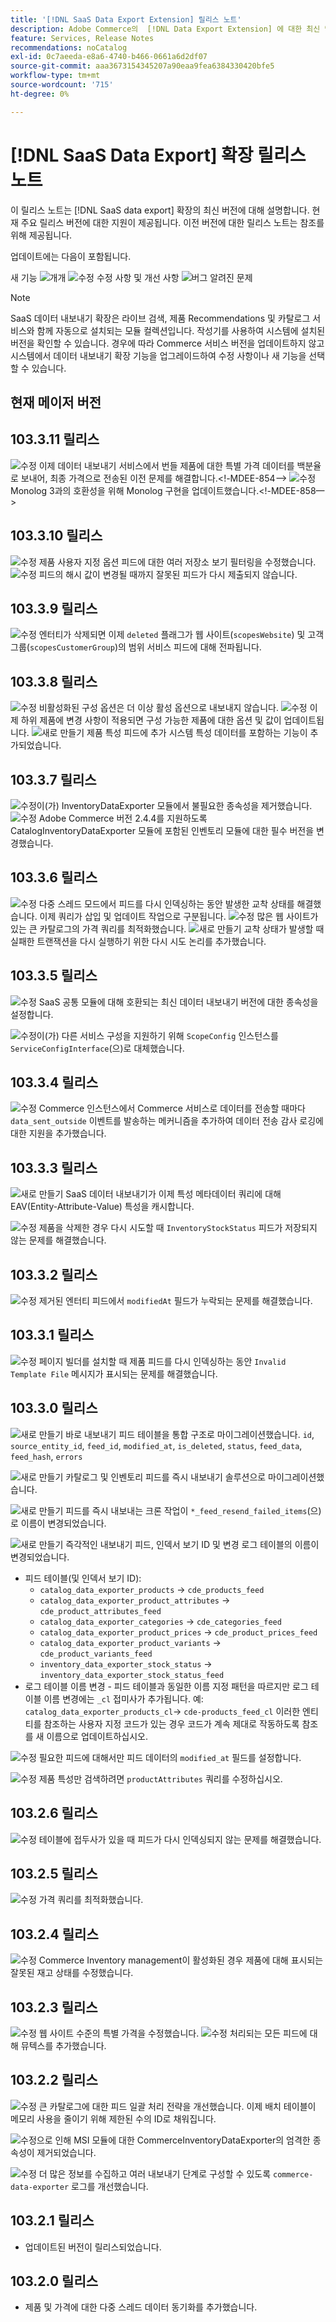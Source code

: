 ```yaml
---
title: '[!DNL SaaS Data Export Extension] 릴리스 노트'
description: Adobe Commerce의  [!DNL Data Export Extension] 에 대한 최신 릴리스 정보입니다.
feature: Services, Release Notes
recommendations: noCatalog
exl-id: 0c7aeeda-e8a6-4740-b466-0661a6d2df07
source-git-commit: aaa3673154345207a90eaa9fea6384330420bfe5
workflow-type: tm+mt
source-wordcount: '715'
ht-degree: 0%

---
```


# [!DNL SaaS Data Export] 확장 릴리스 노트

이 릴리스 노트는 [!DNL SaaS data export] 확장의 최신 버전에 대해 설명합니다. 현재 주요 릴리스 버전에 대한 지원이 제공됩니다. 이전 버전에 대한 릴리스 노트는 참조를 위해 제공됩니다.

업데이트에는 다음이 포함됩니다.

새 기능 ![개](../assets/new.svg)개
![수정](../assets/fix.svg) 수정 사항 및 개선 사항
![버그](../assets/bug.svg) 알려진 문제


>[!NOTE]
>
>SaaS 데이터 내보내기 확장은 라이브 검색, 제품 Recommendations 및 카탈로그 서비스와 함께 자동으로 설치되는 모듈 컬렉션입니다. 작성기를 사용하여 시스템에 설치된 버전을 확인할 수 있습니다. 경우에 따라 Commerce 서비스 버전을 업데이트하지 않고 시스템에서 데이터 내보내기 확장 기능을 업그레이드하여 수정 사항이나 새 기능을 선택할 수 있습니다.

## 현재 메이저 버전

## 103.3.11 릴리스

![수정](../assets/fix.svg) 이제 데이터 내보내기 서비스에서 번들 제품에 대한 특별 가격 데이터를 백분율로 보내어, 최종 가격으로 전송된 이전 문제를 해결합니다.&lt;!-MDEE-854—>
![수정](../assets/fix.svg) Monolog 3과의 호환성을 위해 Monolog 구현을 업데이트했습니다.&lt;!-MDEE-858—>

## 103.3.10 릴리스

![수정](../assets/fix.svg) 제품 사용자 지정 옵션 피드에 대한 여러 저장소 보기 필터링을 수정했습니다. <!--MDEE-842-->
![수정](../assets/fix.svg) 피드의 해시 값이 변경될 때까지 잘못된 피드가 다시 제출되지 않습니다.<!--MDEE-848-->

## 103.3.9 릴리스

![수정](../assets/fix.svg) 엔터티가 삭제되면 이제 `deleted` 플래그가 웹 사이트(`scopesWebsite`) 및 고객 그룹(`scopesCustomerGroup`)의 범위 서비스 피드에 대해 전파됩니다.<!--MDEE-839-->

## 103.3.8 릴리스

![수정](../assets/fix.svg) 비활성화된 구성 옵션은 더 이상 활성 옵션으로 내보내지 않습니다.<!--MDEE-812-->
![수정](../assets/fix.svg) 이제 하위 제품에 변경 사항이 적용되면 구성 가능한 제품에 대한 옵션 및 값이 업데이트됩니다. <!--MDEE-835-->
![새로 만들기](../assets/new.svg) 제품 특성 피드에 추가 시스템 특성 데이터를 포함하는 기능이 추가되었습니다.

## 103.3.7 릴리스

![수정](../assets/fix.svg)이(가) InventoryDataExporter 모듈에서 불필요한 종속성을 제거했습니다.
![수정](../assets/fix.svg) Adobe Commerce 버전 2.4.4를 지원하도록 CatalogInventoryDataExporter 모듈에 포함된 인벤토리 모듈에 대한 필수 버전을 변경했습니다.

## 103.3.6 릴리스

![수정](../assets/fix.svg) 다중 스레드 모드에서 피드를 다시 인덱싱하는 동안 발생한 교착 상태를 해결했습니다. 이제 쿼리가 삽입 및 업데이트 작업으로 구분됩니다.
![수정](../assets/fix.svg) 많은 웹 사이트가 있는 큰 카탈로그의 가격 쿼리를 최적화했습니다.
![새로 만들기](../assets/new.svg) 교착 상태가 발생할 때 실패한 트랜잭션을 다시 실행하기 위한 다시 시도 논리를 추가했습니다.

## 103.3.5 릴리스

![수정](../assets/fix.svg) SaaS 공통 모듈에 대해 호환되는 최신 데이터 내보내기 버전에 대한 종속성을 설정합니다.

![수정](../assets/fix.svg)이(가) 다른 서비스 구성을 지원하기 위해 `ScopeConfig` 인스턴스를 `ServiceConfigInterface`(으)로 대체했습니다.

## 103.3.4 릴리스

![수정](../assets/fix.svg) Commerce 인스턴스에서 Commerce 서비스로 데이터를 전송할 때마다 `data_sent_outside` 이벤트를 발송하는 메커니즘을 추가하여 데이터 전송 감사 로깅에 대한 지원을 추가했습니다. <!--MDEE-785-->

## 103.3.3 릴리스

![새로 만들기](../assets/new.svg) SaaS 데이터 내보내기가 이제 특성 메타데이터 쿼리에 대해 EAV(Entity-Attribute-Value) 특성을 캐시합니다.

![수정](../assets/fix.svg) 제품을 삭제한 경우 다시 시도할 때 `InventoryStockStatus` 피드가 저장되지 않는 문제를 해결했습니다.

## 103.3.2 릴리스

![수정](../assets/fix.svg) 제거된 엔터티 피드에서 `modifiedAt` 필드가 누락되는 문제를 해결했습니다.

## 103.3.1 릴리스

![수정](../assets/fix.svg) 페이지 빌더를 설치할 때 제품 피드를 다시 인덱싱하는 동안 `Invalid Template File` 메시지가 표시되는 문제를 해결했습니다.

## 103.3.0 릴리스

![새로 만들기](../assets/new.svg) 바로 내보내기 피드 테이블을 통합 구조로 마이그레이션했습니다.
`id`, `source_entity_id`, `feed_id`, `modified_at`, `is_deleted`, `status`, `feed_data`, `feed_hash`, `errors`

![새로 만들기](../assets/new.svg) 카탈로그 및 인벤토리 피드를 즉시 내보내기 솔루션으로 마이그레이션했습니다.

![새로 만들기](../assets/new.svg) 피드를 즉시 내보내는 크론 작업이 `*_feed_resend_failed_items`(으)로 이름이 변경되었습니다.

![새로 만들기](../assets/new.svg) 즉각적인 내보내기 피드, 인덱서 보기 ID 및 변경 로그 테이블의 이름이 변경되었습니다.
- 피드 테이블(및 인덱서 보기 ID):
   - `catalog_data_exporter_products` -> `cde_products_feed`
   - `catalog_data_exporter_product_attributes` -> `cde_product_attributes_feed`
   - `catalog_data_exporter_categories` -> `cde_categories_feed`
   - `catalog_data_exporter_product_prices` -> `cde_product_prices_feed`
   - `catalog_data_exporter_product_variants` -> `cde_product_variants_feed`
   - `inventory_data_exporter_stock_status` -> `inventory_data_exporter_stock_status_feed`
- 로그 테이블 이름 변경 - 피드 테이블과 동일한 이름 지정 패턴을 따르지만 로그 테이블 이름 변경에는 `_cl` 접미사가 추가됩니다.  예: `catalog_data_exporter_products_cl`-> `cde-products_feed_cl`
이러한 엔티티를 참조하는 사용자 지정 코드가 있는 경우 코드가 계속 제대로 작동하도록 참조를 새 이름으로 업데이트하십시오.

![수정](../assets/fix.svg) 필요한 피드에 대해서만 피드 데이터의 `modified_at` 필드를 설정합니다.

![수정](../assets/fix.svg) 제품 특성만 검색하려면 `productAttributes` 쿼리를 수정하십시오.

## 103.2.6 릴리스

![수정](../assets/fix.svg) 테이블에 접두사가 있을 때 피드가 다시 인덱싱되지 않는 문제를 해결했습니다.

## 103.2.5 릴리스

![수정](../assets/fix.svg) 가격 쿼리를 최적화했습니다.

## 103.2.4 릴리스

![수정](../assets/fix.svg) Commerce Inventory management이 활성화된 경우 제품에 대해 표시되는 잘못된 재고 상태를 수정했습니다.

## 103.2.3 릴리스

![수정](../assets/fix.svg) 웹 사이트 수준의 특별 가격을 수정했습니다.
![수정](../assets/fix.svg) 처리되는 모든 피드에 대해 뮤텍스를 추가했습니다.


## 103.2.2 릴리스

![수정](../assets/fix.svg) 큰 카탈로그에 대한 피드 일괄 처리 전략을 개선했습니다. 이제 배치 테이블이 메모리 사용을 줄이기 위해 제한된 수의 ID로 채워집니다.

![수정](../assets/fix.svg)으로 인해 MSI 모듈에 대한 CommerceInventoryDataExporter의 엄격한 종속성이 제거되었습니다.

![수정](../assets/fix.svg) 더 많은 정보를 수집하고 여러 내보내기 단계로 구성할 수 있도록 `commerce-data-exporter` 로그를 개선했습니다.

## 103.2.1 릴리스

- 업데이트된 버전이 릴리스되었습니다.

## 103.2.0 릴리스

- 제품 및 가격에 대한 다중 스레드 데이터 동기화를 추가했습니다.
